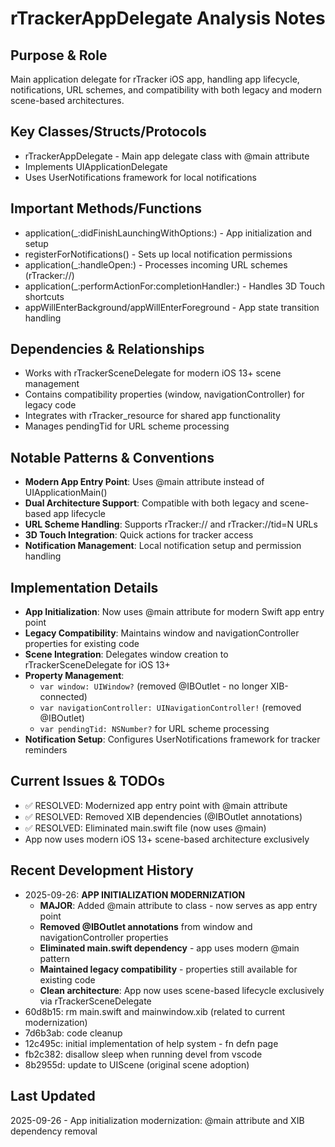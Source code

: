 # rTrackerAppDelegate Analysis Notes

## Purpose & Role
Main application delegate for rTracker iOS app, handling app lifecycle, notifications, URL schemes, and compatibility with both legacy and modern scene-based architectures.

## Key Classes/Structs/Protocols
- rTrackerAppDelegate - Main app delegate class with @main attribute
- Implements UIApplicationDelegate
- Uses UserNotifications framework for local notifications

## Important Methods/Functions
- application(_:didFinishLaunchingWithOptions:) - App initialization and setup
- registerForNotifications() - Sets up local notification permissions
- application(_:handleOpen:) - Processes incoming URL schemes (rTracker://)
- application(_:performActionFor:completionHandler:) - Handles 3D Touch shortcuts
- appWillEnterBackground/appWillEnterForeground - App state transition handling

## Dependencies & Relationships
- Works with rTrackerSceneDelegate for modern iOS 13+ scene management
- Contains compatibility properties (window, navigationController) for legacy code
- Integrates with rTracker_resource for shared app functionality
- Manages pendingTid for URL scheme processing

## Notable Patterns & Conventions
- **Modern App Entry Point**: Uses @main attribute instead of UIApplicationMain()
- **Dual Architecture Support**: Compatible with both legacy and scene-based app lifecycle
- **URL Scheme Handling**: Supports rTracker:// and rTracker://tid=N URLs
- **3D Touch Integration**: Quick actions for tracker access
- **Notification Management**: Local notification setup and permission handling

## Implementation Details
- **App Initialization**: Now uses @main attribute for modern Swift app entry point
- **Legacy Compatibility**: Maintains window and navigationController properties for existing code
- **Scene Integration**: Delegates window creation to rTrackerSceneDelegate for iOS 13+
- **Property Management**:
  - `var window: UIWindow?` (removed @IBOutlet - no longer XIB-connected)
  - `var navigationController: UINavigationController!` (removed @IBOutlet)
  - `var pendingTid: NSNumber?` for URL scheme processing
- **Notification Setup**: Configures UserNotifications framework for tracker reminders

## Current Issues & TODOs
- ✅ RESOLVED: Modernized app entry point with @main attribute
- ✅ RESOLVED: Removed XIB dependencies (@IBOutlet annotations)
- ✅ RESOLVED: Eliminated main.swift file (now uses @main)
- App now uses modern iOS 13+ scene-based architecture exclusively

## Recent Development History
- 2025-09-26: **APP INITIALIZATION MODERNIZATION**
  - **MAJOR**: Added @main attribute to class - now serves as app entry point
  - **Removed @IBOutlet annotations** from window and navigationController properties
  - **Eliminated main.swift dependency** - app uses modern @main pattern
  - **Maintained legacy compatibility** - properties still available for existing code
  - **Clean architecture**: App now uses scene-based lifecycle exclusively via rTrackerSceneDelegate
- 60d8b15: rm main.swift and mainwindow.xib (related to current modernization)
- 7d6b3ab: code cleanup
- 12c495c: initial implementation of help system - fn defn page
- fb2c382: disallow sleep when running devel from vscode
- 8b2955d: update to UIScene (original scene adoption)

## Last Updated
2025-09-26 - App initialization modernization: @main attribute and XIB dependency removal